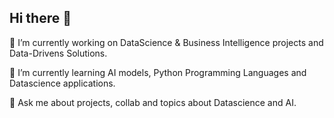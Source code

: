 ## Hi there 👋
🔭 I’m currently working on DataScience & Business Intelligence projects and Data-Drivens Solutions.

🌱 I’m currently learning AI models, Python Programming Languages and Datascience applications.

💬 Ask me about projects, collab and topics about Datascience and AI.
<!--
**geffrey237/geffrey237** is a ✨ _special_ ✨ repository because its `README.md` (this file) appears on your GitHub profile.

Here are some ideas to get you started:

- 🔭 I’m currently working on ...
- 🌱 I’m currently learning ...
- 👯 I’m looking to collaborate on ...
- 🤔 I’m looking for help with ...
- 💬 Ask me about ...
- 📫 How to reach me: ...
- 😄 Pronouns: ...
- ⚡ Fun fact: ...
-->
